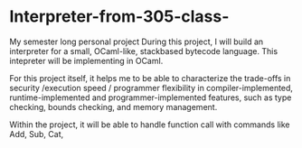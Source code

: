 # Interpreter-from-305-class-
My semester long personal project
During this project, I will build an interpreter for a small, OCaml-like, stackbased bytecode language. 
This intepreter will be implementing in OCaml.

For this project itself, it helps me to be able to characterize the trade-offs in security /execution speed / programmer flexibility in compiler-implemented, runtime-implemented and programmer-implemented features, such as type checking, bounds checking, and memory management.

Within the project, 
it will be able to handle function call with commands like Add, Sub, Cat, 
